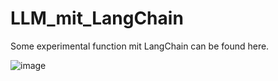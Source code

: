 # LLM_mit_LangChain
Some experimental function mit LangChain can be found here.

![image](https://github.com/user-attachments/assets/e3cc858b-ab99-4dea-95e8-9840ce8167f5)


